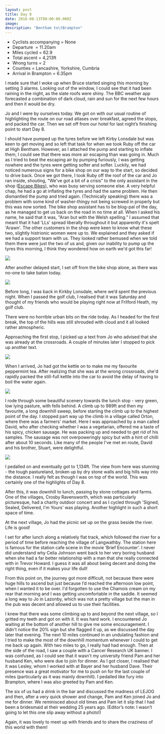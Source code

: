 ```yaml
---
layout: post
title: Day 8
date: 2016-08-13T00:00:00.000Z
image:
description: "Bentham to\tBrampton"
---
```



* Cyclists accompanying = None
* Departure &nbsp;= 11.20‪am
* Miles cycled = 62.9
* Total ascent = 4,213ft&nbsp;
* Wrong turns = 2&nbsp;
* Counties = Lancashire, Yorkshire, Cumbria&nbsp;
* Arrival in Brampton = 6‪.35pm


I made sure that I woke up when Bruce started singing this morning by setting 3 alarms. Looking out of the window, I could see that it had been raining in the night, as the slate roofs were shiny. The BBC weather app forecasted a combination of dark cloud, rain and sun for the next few hours and then it would be dry.&nbsp;

Jo and I were by ourselves today. We got on with our usual routine of highlighting the route on our road atlases over breakfast, agreed the stops, and packed the car. Then we set off from our hotel for last night’s finishing point to start Day 8.

I should have pumped up the tyres before we left Kirby Lonsdale but was keen to get moving and so left that task for when we took Ruby off the car at High Bentham. However, as I attached the pump and starting to inflate them, I could see that there was more air escaping than was going in. Much as I tried to beat the escaping air by pumping furiously, I was getting nowhere and the tyres were getting softer and softer. Luckily, we had noticed numerous signs for a bike shop on our way to the start, so decided to drive back. Once we got there, I took Ruby off the roof of the car and Jo ran inside, shouting, "We've got a bit of a crisis" to the only assistant in the shop ([Escape Bikes](http://www.escapebikeshop.com/)), who was busy serving someone else. A very helpful chap, he had a go at inflating the tyres and had the same problem. He then dismantled the pump and tried again. (Technically speaking) there was a problem with some kind of washer-thingy not being screwed in properly but this was now sorted. The bike shop assistant has to be blog-pal of the day, as he managed to get us back on the road in no time at all. When I asked his name, he said that it was, "Aran but with the Welsh spelling.” I assumed that meant that it had 'LLs' spread liberally throughout it but apparently it's spelt 'Arawn'. The other customers in the shop were keen to know what these two, slightly histrionic women were up to. We explained and they asked if we had a support team with us. They looked rather bemused when we told them there were just the two of us and, given our inability to pump up the tyres this morning, I think they wondered how on earth we'd got this far!

![](/uploads/versions/img-0539---x----2448-3264x---.jpg)

After another delayed start, I set off from the bike shop alone, as there was no-one to take baton today.

![](/uploads/versions/p1100452-1---x----1280-960x---.jpg)

Before long, I was back in Kirkby Lonsdale, where we’d spent the previous night. When I passed the golf club, I realised that it was Saturday and thought of my friends who would be playing right now at Frilford Heath, my golf club.&nbsp;

There were no horrible urban bits on the ride today. As I headed for the first break, the top of the hills was still shrouded with cloud and it all looked rather atmospheric.&nbsp;

Approaching the first stop, I picked up a text from Jo who advised that she was already at the crossroads. A couple of minutes later I stopped to pick up another text.

![](/uploads/versions/fullsizerender---x----1202-751x---.jpg)

When I arrived, Jo had got the kettle on to make me my favourite peppermint tea. After realizing that she was at the wrong crossroads, she'd rapidly packed the still-full kettle into the car to avoid the delay of having to boil the water again.&nbsp;

![](/uploads/versions/img-3663---x----566-424x---.jpg)

I rode through some beautiful scenery towards the lunch stop - very green, low lying pasture, with fells behind. A climb up to 989ft and then my favourite, a long downhill sweep, before starting the climb up to the highest point of the day. I stopped part way up the climb in a village called Orton, where there was a farmers' market. Here I was approached by a man called David, who after checking whether I was a vegetarian, offered me a taste of his spicy, chicken sausage. He was packing up and needed to get rid of his samples. The sausage was not overpoweringly spicy but with a hint of chilli after about 10 seconds. Like many of the people I've met en route, David and his brother, Stuart, were delightful.&nbsp;

![](/uploads/versions/img-3669---x----480-640x---.jpg)

I pedalled on and eventually got to 1,134ft. The view from here was stunning - the tough pastureland, broken up by dry stone walls and big hills way into the distance. I really felt as though I was on top of the world. This was certainly one of the highlights of Day 8.&nbsp;

After this, it was downhill to lunch, passing by stone cottages and farms. One of the villages, Crosby Ravensworth, which was particularly picturesque, had a charity outdoor concert and as I cycled through 'Signed, Sealed, Delivered, I'm Yours' was playing. Another highlight in such a short space of time.&nbsp;

At the next village, Jo had the picnic set up on the grass beside the river. Life is good!&nbsp;

I set for after lunch along a relatively flat track, which followed the river for a period of time before reaching the village of Langwathby. The station here is famous for the station cafe scene in the movie ‘Brief Encounter'. I never did understand why Celia Johnson went back to her very boring husband when she had a far better relationship with a man that she really connected with in Trevor Howard. I guess it was all about being decent and doing the right thing, even if it makes your life dull!&nbsp;

From this point on, the journey got more difficult, not because there were huge hills to ascend but just because I’d reached the afternoon low point, when I wanted it to be over. I'd forgotten to use the Chamois cream on my rear that morning and I was getting uncomfortable in the saddle. It seemed a long way to Jo in Lazonby, which was not a pretty village but the man in the pub was decent and allowed us to use their facilities.&nbsp;

I knew that there was some climbing up to and beyond the next village, so I gritted my teeth and got on with it. It was hard work. I encountered Jo waiting at the bottom of another hill to give me some encouragement. I didn't notice the 20% sign but she flagged it up, as we discussed the day later that evening. The next 10 miles continued in an undulating fashion and I tried to make the most of the downhill momentum whenever I could to get me back up again. With two miles to go, I really had had enough. Then at the side of the road, I saw a couple with a Cancer Research UK banner. I was confused, as I could see that it wasn't my university friend Pam and her husband Ken, who were due to join for dinner. As I got closer, I realised that it was Lesley, whom I worked with at Bayer and her husband Dave. Their presence was a great motivator for me to push on for the last couple of miles (particularly as it was mainly downhill). I pedalled like fury into Brampton, where I was also greeted by Pam and Ken.&nbsp;

The six of us had a drink in the bar and discussed the madness of LEJOG and then, after a very quick shower and change, Pam and Ken joined Jo and me for dinner. We reminisced about old times and Pam let it slip that I had been a bridesmaid at their wedding 25 years ago. (Editor’s note: I wasn’t going to let this one slip away without a photo!)

Again, it was lovely to meet up with friends and to share the craziness of this world with them!&nbsp;